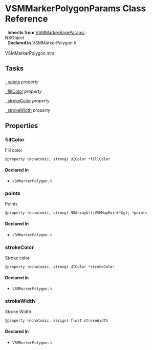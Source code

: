 # VSMMarkerPolygonParams Class Reference

&nbsp;&nbsp;**Inherits from** <a href="../Classes/VSMMarkerBaseParams.html">VSMMarkerBaseParams</a> :   
NSObject  
&nbsp;&nbsp;**Declared in** VSMMarkerPolygon.h<br />  
VSMMarkerPolygon.mm  

## Tasks

### 

[&nbsp;&nbsp;points](#//api/name/points) *property* 

[&nbsp;&nbsp;fillColor](#//api/name/fillColor) *property* 

[&nbsp;&nbsp;strokeColor](#//api/name/strokeColor) *property* 

[&nbsp;&nbsp;strokeWidth](#//api/name/strokeWidth) *property* 

## Properties

<a name="//api/name/fillColor" title="fillColor"></a>
### fillColor

Fill color

`@property (nonatomic, strong) UIColor *fillColor`

#### Declared In
* `VSMMarkerPolygon.h`

<a name="//api/name/points" title="points"></a>
### points

Points

`@property (nonatomic, strong) NSArray&lt;VSMMapPoint*&gt; *points`

#### Declared In
* `VSMMarkerPolygon.h`

<a name="//api/name/strokeColor" title="strokeColor"></a>
### strokeColor

Stroke color

`@property (nonatomic, strong) UIColor *strokeColor`

#### Declared In
* `VSMMarkerPolygon.h`

<a name="//api/name/strokeWidth" title="strokeWidth"></a>
### strokeWidth

Stroke Width

`@property (nonatomic, assign) float strokeWidth`

#### Declared In
* `VSMMarkerPolygon.h`

